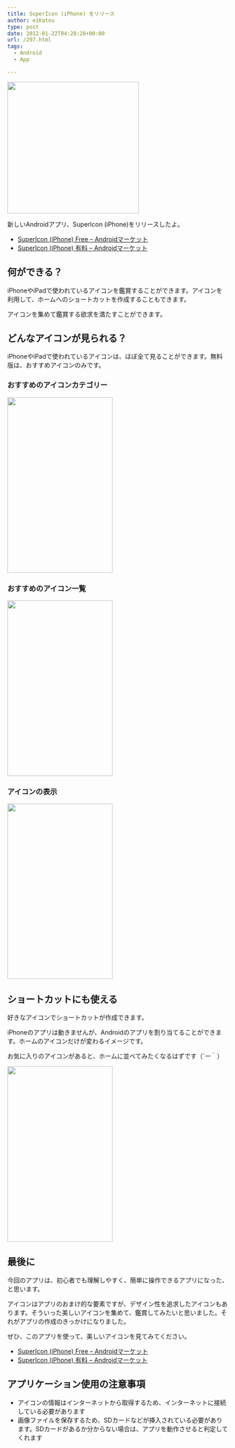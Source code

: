 ```yaml
---
title: SuperIcon (iPhone) をリリース
author: eiKatou
type: post
date: 2012-01-22T04:28:28+00:00
url: /297.html
tags:
  - Android
  - App

---
```

[<img src="http://eikatou.net/blog/wp-content/uploads/2012/01/20120122e.png" alt="" title="20120122e" width="300" height="300" class="alignnone size-full wp-image-307" srcset="/uploads/2012/01/20120122e.png 300w, /uploads/2012/01/20120122e-150x150.png 150w" sizes="(max-width: 300px) 100vw, 300px" />][1]
  
新しいAndroidアプリ、SuperIcon (iPhone)をリリースしたよ。

  * [SuperIcon (iPhone) Free &#8211; Androidマーケット][2]
  * [SuperIcon (iPhone) 有料 &#8211; Androidマーケット][3]

## 何ができる？

iPhoneやiPadで使われているアイコンを鑑賞することができます。アイコンを利用して、ホームへのショートカットを作成することもできます。
  
アイコンを集めて鑑賞する欲求を満たすことができます。

## どんなアイコンが見られる？

iPhoneやiPadで使われているアイコンは、ほぼ全て見ることができます。無料版は、おすすめアイコンのみです。

### おすすめのアイコンカテゴリー

[<img src="http://eikatou.net/blog/wp-content/uploads/2012/01/20120122b.png" alt="" title="20120122b" width="240" height="400" class="alignnone size-full wp-image-300" srcset="/uploads/2012/01/20120122b.png 240w, /uploads/2012/01/20120122b-180x300.png 180w" sizes="(max-width: 240px) 100vw, 240px" />][4]
  
<!--more-->

### おすすめのアイコン一覧

[<img src="http://eikatou.net/blog/wp-content/uploads/2012/01/20120122d.png" alt="" title="20120122d" width="240" height="400" class="alignnone size-full wp-image-298" srcset="/uploads/2012/01/20120122d.png 240w, /uploads/2012/01/20120122d-180x300.png 180w" sizes="(max-width: 240px) 100vw, 240px" />][5]

### アイコンの表示

[<img src="http://eikatou.net/blog/wp-content/uploads/2012/01/20120122c.png" alt="" title="20120122c" width="240" height="400" class="alignnone size-full wp-image-323" srcset="/uploads/2012/01/20120122c.png 240w, /uploads/2012/01/20120122c-180x300.png 180w" sizes="(max-width: 240px) 100vw, 240px" />][6]

## ショートカットにも使える

好きなアイコンでショートカットが作成できます。

iPhoneのアプリは動きませんが、Androidのアプリを割り当てることができます。ホームのアイコンだけが変わるイメージです。

お気に入りのアイコンがあると、ホームに並べてみたくなるはずです（´ー｀）

[<img src="http://eikatou.net/blog/wp-content/uploads/2012/01/20120122a.png" alt="" title="20120122a" width="240" height="400" class="alignnone size-full wp-image-301" srcset="/uploads/2012/01/20120122a.png 240w, /uploads/2012/01/20120122a-180x300.png 180w" sizes="(max-width: 240px) 100vw, 240px" />][7]

## 最後に

今回のアプリは、初心者でも理解しやすく、簡単に操作できるアプリになった、と思います。

アイコンはアプリのおまけ的な要素ですが、デザイン性を追求したアイコンもあります。そういった美しいアイコンを集めて、鑑賞してみたいと思いました。それがアプリの作成のきっかけになりました。

ぜひ、このアプリを使って、美しいアイコンを見てみてください。

  * [SuperIcon (iPhone) Free &#8211; Androidマーケット][2]
  * [SuperIcon (iPhone) 有料 &#8211; Androidマーケット][3]

## アプリケーション使用の注意事項

  * アイコンの情報はインターネットから取得するため、インターネットに接続している必要があります
  * 画像ファイルを保存するため、SDカードなどが挿入されている必要があります。SDカードがあるか分からない場合は、アプリを動作させると判定してくれます

 [1]: http://eikatou.net/blog/wp-content/uploads/2012/01/20120122e.png
 [2]: https://market.android.com/details?id=net.eikatou.ibf
 [3]: https://market.android.com/details?id=net.eikatou.ib
 [4]: http://eikatou.net/blog/wp-content/uploads/2012/01/20120122b.png
 [5]: http://eikatou.net/blog/wp-content/uploads/2012/01/20120122d.png
 [6]: http://eikatou.net/blog/wp-content/uploads/2012/01/20120122c.png
 [7]: http://eikatou.net/blog/wp-content/uploads/2012/01/20120122a.png

